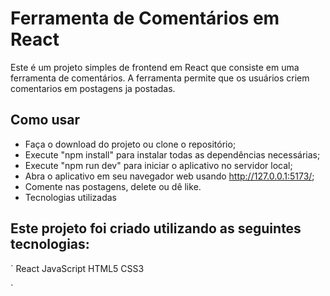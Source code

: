 # Ferramenta de Comentários em React
Este é um projeto simples de frontend em React que consiste em uma ferramenta de comentários. A ferramenta permite que os usuários criem comentarios em postagens ja postadas.

## Como usar
- Faça o download do projeto ou clone o repositório;
- Execute "npm install" para instalar todas as dependências necessárias;
- Execute "npm run dev" para iniciar o aplicativo no servidor local;
- Abra o aplicativo em seu navegador web usando http://127.0.0.1:5173/;
- Comente nas postagens, delete ou dê like.
- Tecnologias utilizadas

## Este projeto foi criado utilizando as seguintes tecnologias:
`
React
JavaScript
HTML5
CSS3

`
